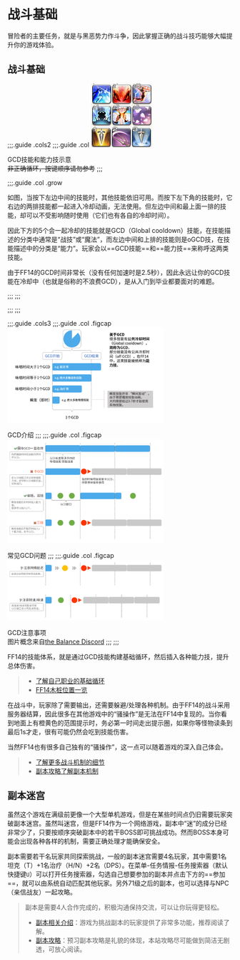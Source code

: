 # 战斗基础

冒险者的主要任务，就是与黑恶势力作斗争，因此掌握正确的战斗技巧能够大幅提升你的游戏体验。

## 战斗基础

;;;.guide .cols2
;;;.guide .col
<img src="./battle.assets/gcd.gif" />

GCD技能和能力技示意<br/> ~~非正确循环，按键顺序请勿参考~~
;;;

;;;.guide .col .grow

如图，当按下左边中间的技能时，其他技能依旧可用。而按下左下角的技能时，它右边的两排技能都一起进入冷却动画，无法使用。但左边中间和最上面一排的技能，却可以不受影响随时使用（它们也有各自的冷却时间）。

因此下方的5个会一起冷却的技能就是GCD（Global cooldown）技能，在技能描述的分类中通常是“战技”或“魔法”，而左边中间和上排的技能则是oGCD技，在技能描述中的分类是“能力”。玩家会以==GCD技能==和==能力技==来称呼这两类技能。

由于FF14的GCD时间非常长（没有任何加速时是2.5秒），因此永远让你的GCD技能在冷却中（也就是俗称的不浪费GCD），是从入门到毕业都要面对的难题。

;;;
;;;


;;;
;;;

;;;.guide .cols3
;;;.guide .col .figcap
<img src="./battle.assets/gcd-1.png" width="350px" />

GCD介绍
;;;
;;;.guide .col .figcap
<img src="./battle.assets/gcd-2.png" width="350px" />

常见GCD问题
;;;
;;;.guide .col .figcap
<img src="./battle.assets/gcd-3.png" width="350px" />

GCD注意事项<br>图片概念来自[the Balance Discord](https://discord.gg/thebalanceffxiv)
;;;
;;;

FF14的技能体系，就是通过GCD技能构建基础循环，然后插入各种能力技，提升总体伤害。

> * [了解自己职业的基础循环](/job/)
> * [FF14木桩位置一览](/basic/dummy.md)

在战斗中，玩家除了需要输出，还需要躲避/处理各种机制。由于FF14的战斗采用服务器结算，因此很多在其他游戏中的“骚操作”是无法在FF14中复现的。当你看到地面上有橙黄色的范围提示时，务必第一时间走出提示圈，如果你等怪物读条到最后1s才走，很有可能仍然会吃到技能伤害。

当然FF14也有很多自己独有的“骚操作”，这一点可以随着游戏的深入自己体会。

> * [了解更多战斗机制的细节](/basic/battle-mech.md)
> * [副本攻略了解副本机制](/duty/)

## 副本迷宫

虽然这个游戏在满级前更像一个大型单机游戏，但是在某些时间点仍旧需要玩家突破副本迷宫。虽然叫迷宫，但是FF14作为一个网络游戏，副本中“迷”的成分已经非常少了，只要按顺序突破副本中的若干BOSS即可挑战成功。然而BOSS本身可能会出现各种各样的机制，需要正确处理才能确保安全。

副本需要若干名玩家共同探索挑战，一般的副本迷宫需要4名玩家，其中需要1名<Role name="tank" />坦克（T）+1名<Role name="healer" />治疗（H/N）+2名<Role name="dps" />（DPS）。在菜单-任务情报-任务搜索器（默认快捷键`U`）可以打开任务搜索器，勾选自己想要参加的副本并点击下方的==参加==，就可以由系统自动匹配其他玩家。另外71级之后的副本，也可以选择与NPC（亲信战友）一起攻略。

> 副本是需要4人合作完成的，积极沟通保持交流，可以让你玩得更轻松。
> * [副本相关介绍](/basic/dungeon.md)：游戏为挑战副本的玩家提供了非常多功能，推荐阅读了解。
> * [副本攻略](/duty/)：预习副本攻略是礼貌的体现，本站攻略尽可能做到简洁无剧透，可放心阅读。